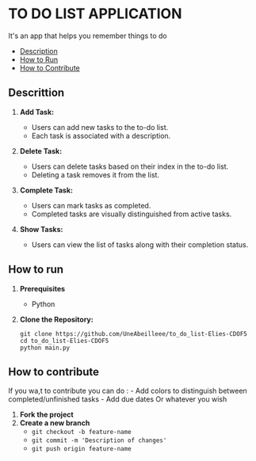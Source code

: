 # TO DO LIST APPLICATION

It's an app that helps you remember things to do

- [Description](#description)
- [How to Run](#how-to-run)
- [How to Contribute](#how-to-contribute)

## Descrittion

1. **Add Task:**
   - Users can add new tasks to the to-do list.
   - Each task is associated with a description.

2. **Delete Task:**
   - Users can delete tasks based on their index in the to-do list.
   - Deleting a task removes it from the list.

3. **Complete Task:**
   - Users can mark tasks as completed.
   - Completed tasks are visually distinguished from active tasks.

4. **Show Tasks:**
   - Users can view the list of tasks along with their completion status.


## How to run

1. **Prerequisites**
   - Python

2. **Clone the Repository:**
   ```
   git clone https://github.com/UneAbeilleee/to_do_list-Elies-CDOF5
   cd to_do_list-Elies-CDOF5
   python main.py
   ```


## How to contribute

If you wa,t to contribute you can do :
    - Add colors to distinguish between completed/unfinished tasks
    - Add due dates
Or whatever you wish


1. **Fork the project**
2. **Create a new branch**
    - `git checkout -b feature-name`
    - `git commit -m 'Description of changes'`
    - `git push origin feature-name`
    
    
